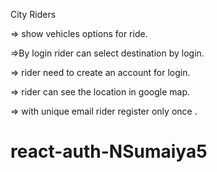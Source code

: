 City Riders

=> show vehicles options for ride.

=>By login rider can select destination by login.

=> rider need to create an account for login.

=> rider can see the location in google map.

=>  with unique email rider register only once .

# react-auth-NSumaiya5
